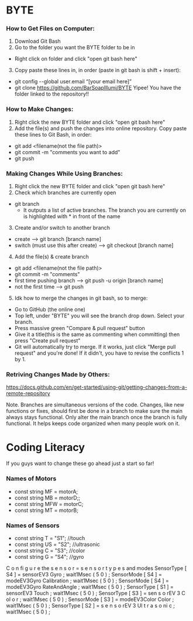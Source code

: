 # BYTE

### How to Get Files on Computer:
1. Download Git Bash
2. Go to the folder you want the BYTE folder to be in
  * Right click on folder and click "open git bash here"
3. Copy paste these lines in, in order (paste in git bash is shift + insert):
  * git config --global user.email “[your email here]”
  * git clone https://github.com/BarSoapIllumi/BYTE
Yipee! You have the folder linked to the repository!!

### How to Make Changes:
1. Right click the new BYTE folder and click "open git bash here"
2. Add the file(s) and push the changes into online repository. Copy paste these lines to Git Bash, in order:
  * git add <filename(not the file path)>
  * git commit -m "comments you want to add"
  * git push

### Making Changes While Using Branches:
1. Right click the new BYTE folder and click "open git bash here"
2. Check which branches are currently open
  * git branch
    - It outputs a list of active branches. The branch you are currently on is highlighted with * in front of the name
3. Create and/or switch to another branch
  * create --> git branch [branch name]
  * switch (must use this after create) --> git checkout [branch name]
4. Add the file(s) & create branch
  * git add <filename(not the file path)>
  * git commit -m "comments"
  * first time pushing branch --> git push -u origin [branch name]
  * not the first time --> git push
5. Idk how to merge the changes in git bash, so to merge:
  * Go to GitHub (the online one)
  * Top left, under "BYTE" you will see the branch drop down. Select your branch.
  * Press massive green "Compare & pull request" button
  * Give it a title(this is the same as commenting when committing) then press "Create pull request"
  * Git will automatically try to merge. If it works, just click "Merge pull request" and you're done! If it didn't, you have to revise the conflicts 1 by 1.

### Retriving Changes Made by Others:
https://docs.github.com/en/get-started/using-git/getting-changes-from-a-remote-repository

Note.
Branches are simultaneous versions of the code. Changes, like new functions or fixes, should first be done in a branch to make sure the main always stays functional. Only alter the main branch once the branch is fully functional. It helps keeps code organized when many people work on it.

# Coding Literacy
If you guys want to change these go ahead just a start so far!
### Names of Motors
* const string MF = motorA;
* const string MB = motorD;;
* const string MFW = motorC;
* const string MT = motorB;

### Names of Sensors
* const string T = "S1"; //touch
* const string US = "S2"; //ultrasonic
* const string C = "S3"; //color
* const string G = "S4"; //gyro


 C o n fi g u r e the s e n s o r = s e n s o r t y p e s and modes
SensorType [ S4 ] = sensorEV3 Gyro ;
wait1Msec ( 5 0 ) ;
SensorMode [ S4 ] = modeEV3Gyro Calibration ;
wait1Msec ( 5 0 ) ;
SensorMode [ S4 ] = modeEV3Gyro RateAndAngle ;
wait1Msec ( 5 0 ) ;
SensorType [ S1 ] = sensorEV3 Touch ;
wait1Msec ( 5 0 ) ;
SensorType [ S3 ] = sen s o rEV 3 C ol o r ;
wait1Msec ( 5 0 ) ;
SensorMode [ S3 ] = modeEV3Color Color ;
wait1Msec ( 5 0 ) ;
SensorType [ S2 ] = s e n s o rEV 3 Ul t r a s o ni c ;
wait1Msec ( 5 0 ) ;
